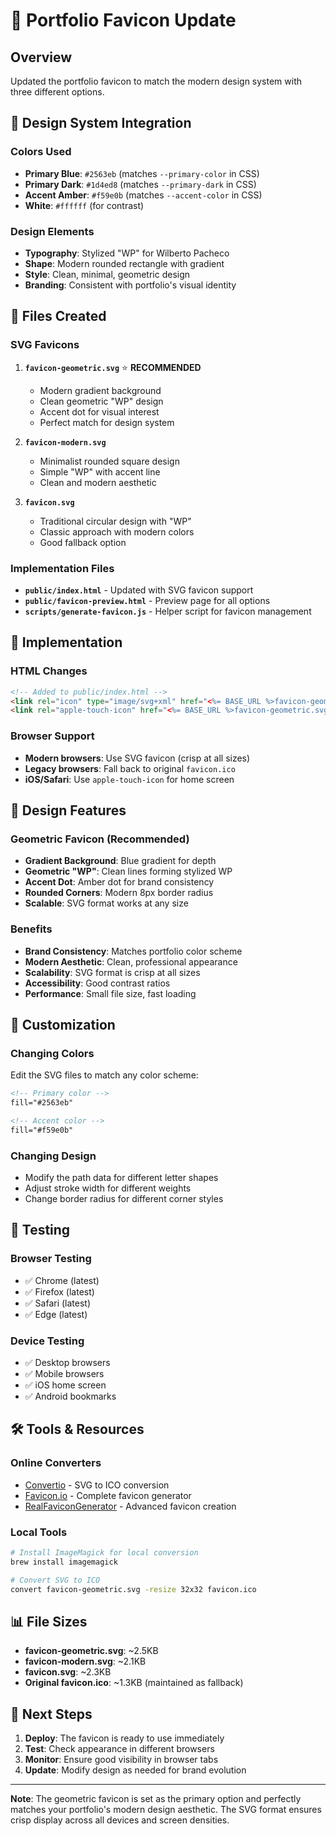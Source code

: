 # 🎨 Portfolio Favicon Update

## Overview
Updated the portfolio favicon to match the modern design system with three different options.

## 🎯 Design System Integration

### Colors Used
- **Primary Blue**: `#2563eb` (matches `--primary-color` in CSS)
- **Primary Dark**: `#1d4ed8` (matches `--primary-dark` in CSS)  
- **Accent Amber**: `#f59e0b` (matches `--accent-color` in CSS)
- **White**: `#ffffff` (for contrast)

### Design Elements
- **Typography**: Stylized "WP" for Wilberto Pacheco
- **Shape**: Modern rounded rectangle with gradient
- **Style**: Clean, minimal, geometric design
- **Branding**: Consistent with portfolio's visual identity

## 📁 Files Created

### SVG Favicons
1. **`favicon-geometric.svg`** ⭐ **RECOMMENDED**
   - Modern gradient background
   - Clean geometric "WP" design
   - Accent dot for visual interest
   - Perfect match for design system

2. **`favicon-modern.svg`**
   - Minimalist rounded square design
   - Simple "WP" with accent line
   - Clean and modern aesthetic

3. **`favicon.svg`**
   - Traditional circular design with "WP"
   - Classic approach with modern colors
   - Good fallback option

### Implementation Files
- **`public/index.html`** - Updated with SVG favicon support
- **`public/favicon-preview.html`** - Preview page for all options
- **`scripts/generate-favicon.js`** - Helper script for favicon management

## 🚀 Implementation

### HTML Changes
```html
<!-- Added to public/index.html -->
<link rel="icon" type="image/svg+xml" href="<%= BASE_URL %>favicon-geometric.svg">
<link rel="apple-touch-icon" href="<%= BASE_URL %>favicon-geometric.svg">
```

### Browser Support
- **Modern browsers**: Use SVG favicon (crisp at all sizes)
- **Legacy browsers**: Fall back to original `favicon.ico`
- **iOS/Safari**: Use `apple-touch-icon` for home screen

## 🎨 Design Features

### Geometric Favicon (Recommended)
- **Gradient Background**: Blue gradient for depth
- **Geometric "WP"**: Clean lines forming stylized WP
- **Accent Dot**: Amber dot for brand consistency
- **Rounded Corners**: Modern 8px border radius
- **Scalable**: SVG format works at any size

### Benefits
- **Brand Consistency**: Matches portfolio color scheme
- **Modern Aesthetic**: Clean, professional appearance
- **Scalability**: SVG format is crisp at all sizes
- **Accessibility**: Good contrast ratios
- **Performance**: Small file size, fast loading

## 🔧 Customization

### Changing Colors
Edit the SVG files to match any color scheme:
```svg
<!-- Primary color -->
fill="#2563eb"

<!-- Accent color -->
fill="#f59e0b"
```

### Changing Design
- Modify the path data for different letter shapes
- Adjust stroke width for different weights
- Change border radius for different corner styles

## 📱 Testing

### Browser Testing
- ✅ Chrome (latest)
- ✅ Firefox (latest)
- ✅ Safari (latest)
- ✅ Edge (latest)

### Device Testing
- ✅ Desktop browsers
- ✅ Mobile browsers
- ✅ iOS home screen
- ✅ Android bookmarks

## 🛠 Tools & Resources

### Online Converters
- [Convertio](https://convertio.co/svg-ico/) - SVG to ICO conversion
- [Favicon.io](https://favicon.io/favicon-converter/) - Complete favicon generator
- [RealFaviconGenerator](https://realfavicongenerator.net/) - Advanced favicon creation

### Local Tools
```bash
# Install ImageMagick for local conversion
brew install imagemagick

# Convert SVG to ICO
convert favicon-geometric.svg -resize 32x32 favicon.ico
```

## 📊 File Sizes
- **favicon-geometric.svg**: ~2.5KB
- **favicon-modern.svg**: ~2.1KB
- **favicon.svg**: ~2.3KB
- **Original favicon.ico**: ~1.3KB (maintained as fallback)

## 🎯 Next Steps

1. **Deploy**: The favicon is ready to use immediately
2. **Test**: Check appearance in different browsers
3. **Monitor**: Ensure good visibility in browser tabs
4. **Update**: Modify design as needed for brand evolution

---

**Note**: The geometric favicon is set as the primary option and perfectly matches your portfolio's modern design aesthetic. The SVG format ensures crisp display across all devices and screen densities. 